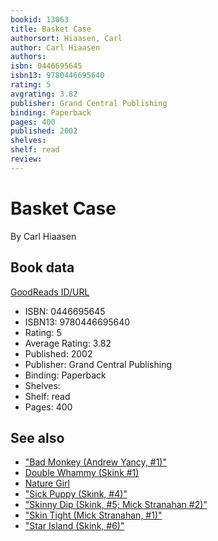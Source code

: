 ```yaml
---
bookid: 13063
title: Basket Case
authorsort: Hiaasen, Carl
author: Carl Hiaasen
authors: 
isbn: 0446695645
isbn13: 9780446695640
rating: 5
avgrating: 3.82
publisher: Grand Central Publishing
binding: Paperback
pages: 400
published: 2002
shelves: 
shelf: read
review: 
---
```


# Basket Case

By Carl Hiaasen

## Book data

[GoodReads ID/URL](https://www.goodreads.com/book/show/13063)

- ISBN: 0446695645
- ISBN13: 9780446695640
- Rating: 5
- Average Rating: 3.82
- Published: 2002
- Publisher: Grand Central Publishing
- Binding: Paperback
- Shelves: 
- Shelf: read
- Pages: 400


## See also

- ["Bad Monkey (Andrew Yancy, #1)"](Bad_Monkey_Andrew_Yancy__1.md)
- [Double Whammy (Skink #1)](Double_Whammy_Skink_1.md)
- [Nature Girl](Nature_Girl.md)
- ["Sick Puppy (Skink, #4)"](Sick_Puppy_Skink__4.md)
- ["Skinny Dip (Skink, #5; Mick Stranahan #2)"](Skinny_Dip_Skink__5;_Mick_Stranahan_2.md)
- ["Skin Tight (Mick Stranahan, #1)"](Skin_Tight_Mick_Stranahan__1.md)
- ["Star Island (Skink, #6)"](Star_Island_Skink__6.md)
